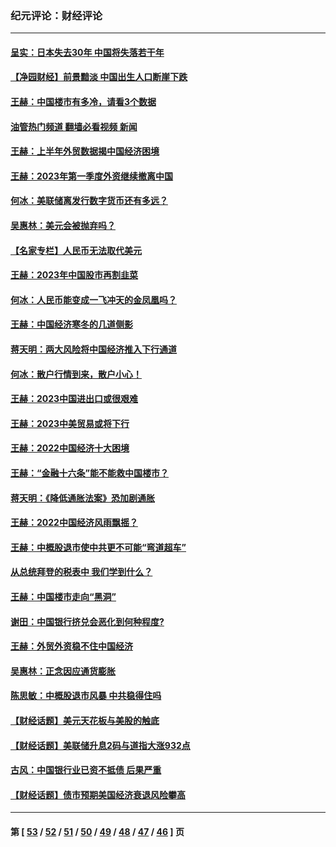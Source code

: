 ### 纪元评论：财经评论
---
#### [呈实：日本失去30年 中国将失落若干年](../../pages/nsc1026/n14078260.md?10190330) 
#### [【净园财经】前景黯淡 中国出生人口断崖下跌](../../pages/nsc1026/n14049754.md?10190330) 
#### [王赫：中国楼市有多冷，请看3个数据](../../pages/nsc1026/n14046129.md?10190330) 
#### [油管热门频道 翻墙必看视频 新闻](ok?10190330)
#### [王赫：上半年外贸数据揭中国经济困境](../../pages/nsc1026/n14034198.md?10190330) 
#### [王赫：2023年第一季度外资继续撤离中国](../../pages/nsc1026/n13988870.md?10190330) 
#### [何冰：美联储离发行数字货币还有多远？](../../pages/nsc1026/n13986109.md?10190330) 
#### [吴惠林：美元会被抛弃吗？](../../pages/nsc1026/n13984087.md?10190330) 
#### [【名家专栏】人民币无法取代美元](../../pages/nsc1026/n13974270.md?10190330) 
#### [王赫：2023年中国股市再割韭菜](../../pages/nsc1026/n13965334.md?10190330) 
#### [何冰：人民币能变成一飞冲天的金凤凰吗？](../../pages/nsc1026/n13964999.md?10190330) 
#### [王赫：中国经济寒冬的几道侧影](../../pages/nsc1026/n13932953.md?10190330) 
#### [蒋天明：两大风险将中国经济推入下行通道](../../pages/nsc1026/n13929820.md?10190330) 
#### [何冰：散户行情到来，散户小心！](../../pages/nsc1026/n13928308.md?10190330) 
#### [王赫：2023中国进出口或很艰难](../../pages/nsc1026/n13911515.md?10190330) 
#### [王赫：2023中美贸易或将下行](../../pages/nsc1026/n13899005.md?10190330) 
#### [王赫：2022中国经济十大困境](../../pages/nsc1026/n13883766.md?10190330) 
#### [王赫：“金融十六条”能不能救中国楼市？](../../pages/nsc1026/n13868431.md?10190330) 
#### [蒋天明：《降低通胀法案》恐加剧通胀](../../pages/nsc1026/n13806996.md?10190330) 
#### [王赫：2022中国经济风雨飘摇？](../../pages/nsc1026/n13803207.md?10190330) 
#### [王赫：中概股退市使中共更不可能“弯道超车”](../../pages/nsc1026/n13802858.md?10190330) 
#### [从总统拜登的税表中 我们学到什么？](../../pages/nsc1026/n13773081.md?10190330) 
#### [王赫：中国楼市走向“黑洞”](../../pages/nsc1026/n13770647.md?10190330) 
#### [谢田：中国银行挤兑会恶化到何种程度?](../../pages/nsc1026/n13766965.md?10190330) 
#### [王赫：外贸外资稳不住中国经济](../../pages/nsc1026/n13753933.md?10190330) 
#### [吴惠林：正念因应通货膨胀](../../pages/nsc1026/n13750350.md?10190330) 
#### [陈思敏：中概股退市风暴 中共稳得住吗](../../pages/nsc1026/n13738978.md?10190330) 
#### [【财经话题】美元天花板与美股的触底](../../pages/nsc1026/n13736495.md?10190330) 
#### [【财经话题】美联储升息2码与道指大涨932点](../../pages/nsc1026/n13727377.md?10190330) 
#### [古风：中国银行业已资不抵债 后果严重](../../pages/nsc1026/n13726111.md?10190330) 
#### [【财经话题】债市预期美国经济衰退风险攀高](../../pages/nsc1026/n13698043.md?10190330) 

---
#### 第 [ [53](./53.md?10190330) / [52](./52.md?10190330) / [51](./51.md?10190330) / [50](./50.md?10190330) / [49](./49.md?10190330) / [48](./48.md?10190330) / [47](./47.md?10190330) / [46](./46.md?10190330) ] 页
